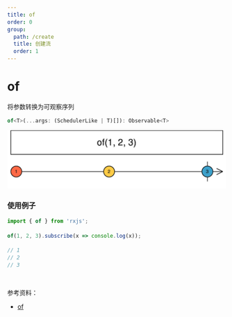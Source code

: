 ```yaml
---
title: of
order: 0
group:
  path: /create
  title: 创建流
  order: 1
---
```


# of

<Alert type="info">

将参数转换为可观察序列

</Alert>

```ts
of<T>(...args: (SchedulerLike | T)[]): Observable<T>
```

![大理石图](./images/of.png)

### 使用例子

```ts
import { of } from 'rxjs';

of(1, 2, 3).subscribe(x => console.log(x));

// 1
// 2
// 3
```

<br/>

参考资料：

- [of](https://rxjs.dev/api/index/function/of)
